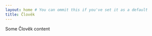 ```yaml
---
layout: home # You can ommit this if you've set it as a default
title: Člověk
---
```


Some Člověk content
